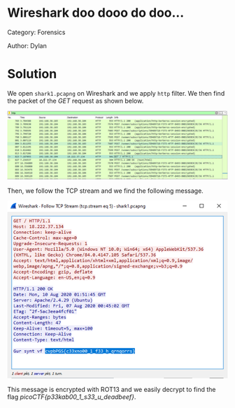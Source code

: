 # Wireshark doo dooo do doo...

Category: Forensics

Author: Dylan

# Solution

We open `shark1.pcapng` on Wireshark and we apply `http` filter. We then find the packet of the *GET* request as shown below.

![Wireshark and filter](wireshark2.png)

Then, we follow the TCP stream and we find the following message.

![GET request](wireshark.png)

 This message is encrypted with ROT13 and we easily decrypt to find the flag *picoCTF{p33kab00_1_s33_u_deadbeef}*.
